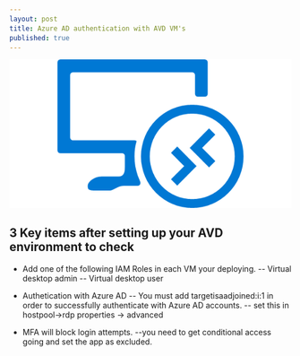 ```yaml
---
layout: post
title: Azure AD authentication with AVD VM's
published: true
---
```


![AVD](https://github.com/nomoretorgo/nomoretorgo.github.io/raw/master/_posts/azure.microsoft.com.png)

## 3 Key items after setting up your AVD environment to check


- Add one of the following IAM Roles in each VM your deploying.
-- Virtual desktop admin
-- Virtual desktop user


- Authetication with Azure AD
-- You must add targetisaadjoined:i:1 in order to successfully authenticate with Azure AD accounts.
-- set this in hostpool->rdp properties -> advanced


- MFA will block login attempts.
--you need to get conditional access going and set the app as excluded.
